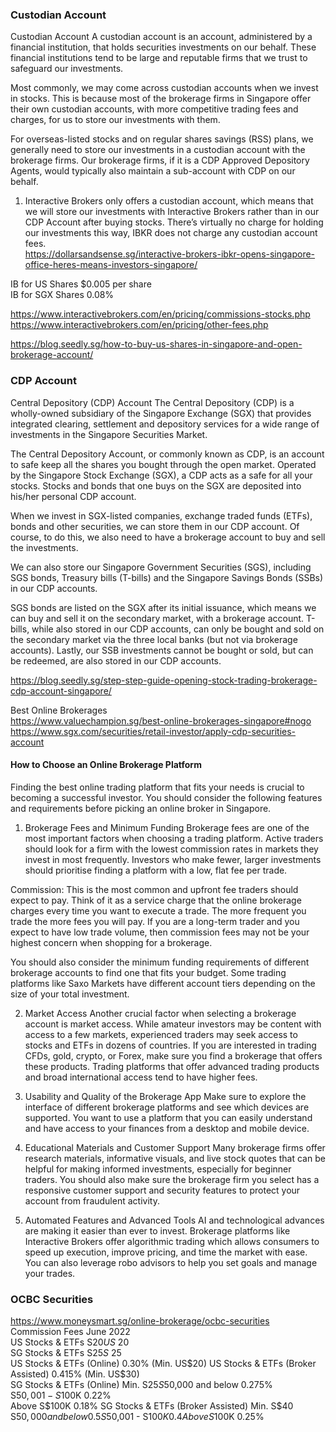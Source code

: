 
### Custodian Account
Custodian Account
A custodian account is an account, administered by a financial institution, that holds securities investments on our behalf. These financial institutions tend to be large and reputable firms that we trust to safeguard our investments.

Most commonly, we may come across custodian accounts when we invest in stocks. This is because most of the brokerage firms in Singapore offer their own custodian accounts, with more competitive trading fees and charges, for us to store our investments with them.

For overseas-listed stocks and on regular shares savings (RSS) plans, we generally need to store our investments in a custodian account with the brokerage firms. Our brokerage firms, if it is a CDP Approved Depository Agents, would typically also maintain a sub-account with CDP on our behalf.

1) Interactive Brokers only offers a custodian account, which means that we will store our investments with Interactive Brokers rather than in our CDP Account after buying stocks. There’s virtually no charge for holding our investments this way, IBKR does not charge any custodian account fees.  
https://dollarsandsense.sg/interactive-brokers-ibkr-opens-singapore-office-heres-means-investors-singapore/    

IB for US Shares $0.005 per share  
IB for SGX Shares 0.08%  

https://www.interactivebrokers.com/en/pricing/commissions-stocks.php   
https://www.interactivebrokers.com/en/pricing/other-fees.php   

https://blog.seedly.sg/how-to-buy-us-shares-in-singapore-and-open-brokerage-account/  

### CDP Account
Central Depository (CDP) Account
The Central Depository (CDP) is a wholly-owned subsidiary of the Singapore Exchange (SGX) that provides integrated clearing, settlement and depository services for a wide range of investments in the Singapore Securities Market.

The Central Depository Account, or commonly known as CDP, is an account to safe keep all the shares you bought through the open market. Operated by the Singapore Stock Exchange (SGX), a CDP acts as a safe for all your stocks. Stocks and bonds that one buys on the SGX are deposited into his/her personal CDP account.  

When we invest in SGX-listed companies, exchange traded funds (ETFs), bonds and other securities, we can store them in our CDP account. Of course, to do this, we also need to have a brokerage account to buy and sell the investments.  

We can also store our Singapore Government Securities (SGS), including SGS bonds, Treasury bills (T-bills) and the Singapore Savings Bonds (SSBs) in our CDP accounts.

SGS bonds are listed on the SGX after its initial issuance, which means we can buy and sell it on the secondary market, with a brokerage account. T-bills, while also stored in our CDP accounts, can only be bought and sold on the secondary market via the three local banks (but not via brokerage accounts). Lastly, our SSB investments cannot be bought or sold, but can be redeemed, are also stored in our CDP accounts.

https://blog.seedly.sg/step-step-guide-opening-stock-trading-brokerage-cdp-account-singapore/  

Best Online Brokerages  
https://www.valuechampion.sg/best-online-brokerages-singapore#nogo  
https://www.sgx.com/securities/retail-investor/apply-cdp-securities-account  


#### How to Choose an Online Brokerage Platform
Finding the best online trading platform that fits your needs is crucial to becoming a successful investor. You should consider the following features and requirements before picking an online broker in Singapore.

1. Brokerage Fees and Minimum Funding
Brokerage fees are one of the most important factors when choosing a trading platform. Active traders should look for a firm with the lowest commission rates in markets they invest in most frequently. Investors who make fewer, larger investments should prioritise finding a platform with a low, flat fee per trade.

Commission: This is the most common and upfront fee traders should expect to pay. Think of it as a service charge that the online brokerage charges every time you want to execute a trade. The more frequent you trade the more fees you will pay. If you are a long-term trader and you expect to have low trade volume, then commission fees may not be your highest concern when shopping for a brokerage.

You should also consider the minimum funding requirements of different brokerage accounts to find one that fits your budget. Some trading platforms like Saxo Markets have different account tiers depending on the size of your total investment.

2. Market Access
Another crucial factor when selecting a brokerage account is market access. While amateur investors may be content with access to a few markets, experienced traders may seek access to stocks and ETFs in dozens of countries. If you are interested in trading CFDs, gold, crypto, or Forex, make sure you find a brokerage that offers these products. Trading platforms that offer advanced trading products and broad international access tend to have higher fees.

3. Usability and Quality of the Brokerage App
Make sure to explore the interface of different brokerage platforms and see which devices are supported. You want to use a platform that you can easily understand and have access to your finances from a desktop and mobile device.

4. Educational Materials and Customer Support
Many brokerage firms offer research materials, informative visuals, and live stock quotes that can be helpful for making informed investments, especially for beginner traders. You should also make sure the brokerage firm you select has a responsive customer support and security features to protect your account from fraudulent activity.

5. Automated Features and Advanced Tools
AI and technological advances are making it easier than ever to invest. Brokerage platforms like Interactive Brokers offer algorithmic trading which allows consumers to speed up execution, improve pricing, and time the market with ease. You can also leverage robo advisors to help you set goals and manage your trades.

### OCBC Securities
https://www.moneysmart.sg/online-brokerage/ocbc-securities  
Commission Fees  June 2022  
US Stocks & ETFs	S$20  
US$ 20	  
SG Stocks & ETFs	S$25  
S$ 25	  
US Stocks & ETFs (Online)	0.30% (Min. US$20)  
US Stocks & ETFs (Broker Assisted)	0.415% (Min. US$30)  
SG Stocks & ETFs (Online)	Min. S$25  
S$50,000 and below	0.275%  
S$50,001 - S$100K	0.22%  
Above S$100K	0.18%  
SG Stocks & ETFs (Broker Assisted)	Min. S$40  
S$50,000 and below	0.5%  
S$50,001 - S$100K	0.4%  
Above S$100K	0.25%  
